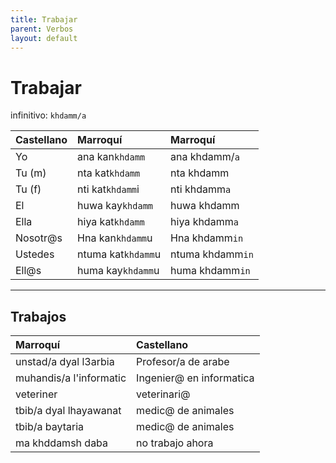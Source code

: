 ```yaml
---
title: Trabajar
parent: Verbos
layout: default
---
```


# Trabajar

infinitivo: `khdamm/a`

| Castellano | Marroquí           | Marroquí       |
|:-----------|:-------------------|:---------------|
| Yo         | ana kan`khdamm`    | ana khdamm/`a`   |
| Tu (m)     | nta kat`khdamm`    | nta khdamm     |
| Tu (f)     | nti kat`khdamm`i   | nti khdamm`a`    |
| El         | huwa kay`khdamm`   | huwa khdamm    |
| Ella       | hiya kat`khdamm`   | hiya khdamm`a`   |
| Nosotr@s   | Hna kan`khdamm`u   | Hna khdamm`in`   |
| Ustedes    | ntuma kat`khdamm`u | ntuma khdamm`in` |
| Ell@s      | huma kay`khdamm`u  | huma khdamm`in`  |

---

## Trabajos

| Marroquí                | Castellano               |
|:------------------------|:-------------------------|
| unstad/a dyal l3arbia   | Profesor/a de arabe      |
| muhandis/a l'informatic | Ingenier@ en informatica |
| veteriner               | veterinari@              |
| tbib/a dyal lhayawanat  | medic@ de animales       |
| tbib/a baytaria         | medic@ de animales       |
| ma khddamsh daba        | no trabajo ahora         |